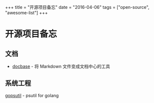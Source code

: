 +++
title = "开源项目备忘"
date = "2016-04-06"
tags = ["open-source", "awesome-list"]
+++

# 开源项目备忘

## 文档

* [docbase](http://appbaseio.github.io/Docbase/) - 将 Markdown 文件变成文档中心的工具 



## 系统工程

[gopsutil](https://github.com/shirou/gopsutil) - psutil for golang


